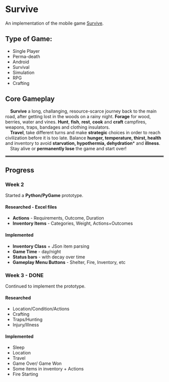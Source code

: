 # Survive
An implementation of the mobile game [Survive](https://play.google.com/store/apps/details?id=com.sandbaygames.survive).

## Type of Game:
  * Single Player
  * Perma-death
  * Android
  * Survival
  * Simulation
  * RPG
  * Crafting

## Core Gameplay
&nbsp;&nbsp;&nbsp;&nbsp;**Survive** a long, challanging, resource-scarce journey back to the main road, after getting lost
in the woods on a rainy night. **Forage** for wood, berries, water and vines. **Hunt**, **fish**, **rest**, **cook** and **craft** campfires, weapons, traps, bandages and clothing insulators. <br>
&nbsp;&nbsp;&nbsp;&nbsp;**Travel**, take different turns and make **strategic** choices in order to reach civilization before it is too late. Balance **hunger, temperature, thirst, health** and inventory to avoid **starvation,
hypothermia, dehydration*** and **illness**. <br>
&nbsp;&nbsp;&nbsp;&nbsp;Stay alive or **permanently lose** the game and start over!

<hr style="border:2px solid gray"> </hr>

## Progress

### Week 2
Started a **Python/PyGame** prototype. 

#### Researched - Excel files
   * **Actions** - Requirements, Outcome, Duration
   * **Inventory Items** - Categories, Weight, Actions+Outcomes

#### Implemented
  * **Inventory Class** + JSon item parsing
  * **Game Time** - day/night
  * **Status bars** - with decay over time
  * **Gameplay Menu Buttons** - Shelter, Fire, Inventory, etc <br>

### Week 3 - DONE
Continued to implement the prototype.

#### Researched
 * Location/Condition/Actions
 * Crafting
 * Traps/Hunting
 * Injury/Illness

#### Implemented
* Sleep 
* Location 
* Travel 
* Game Over/ Game Won
* Some items in inventory + Actions 
* Fire Starting 
